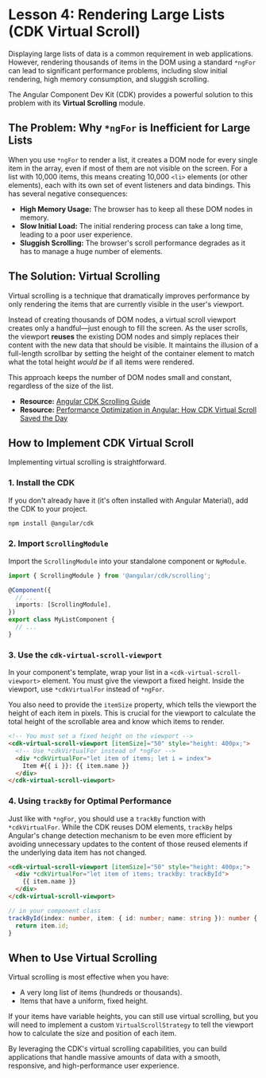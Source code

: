 # Lesson 4: Rendering Large Lists (CDK Virtual Scroll)

Displaying large lists of data is a common requirement in web applications. However, rendering thousands of items in the DOM using a standard `*ngFor` can lead to significant performance problems, including slow initial rendering, high memory consumption, and sluggish scrolling.

The Angular Component Dev Kit (CDK) provides a powerful solution to this problem with its **Virtual Scrolling** module.

## The Problem: Why `*ngFor` is Inefficient for Large Lists

When you use `*ngFor` to render a list, it creates a DOM node for every single item in the array, even if most of them are not visible on the screen. For a list with 10,000 items, this means creating 10,000 `<li>` elements (or other elements), each with its own set of event listeners and data bindings. This has several negative consequences:

-   **High Memory Usage:** The browser has to keep all these DOM nodes in memory.
-   **Slow Initial Load:** The initial rendering process can take a long time, leading to a poor user experience.
-   **Sluggish Scrolling:** The browser's scroll performance degrades as it has to manage a huge number of elements.

## The Solution: Virtual Scrolling

Virtual scrolling is a technique that dramatically improves performance by only rendering the items that are currently visible in the user's viewport.

Instead of creating thousands of DOM nodes, a virtual scroll viewport creates only a handful—just enough to fill the screen. As the user scrolls, the viewport **reuses** the existing DOM nodes and simply replaces their content with the new data that should be visible. It maintains the illusion of a full-length scrollbar by setting the height of the container element to match what the total height *would be* if all items were rendered.

This approach keeps the number of DOM nodes small and constant, regardless of the size of the list.

- **Resource:** [Angular CDK Scrolling Guide](https://material.angular.io/cdk/scrolling/overview)
- **Resource:** [Performance Optimization in Angular: How CDK Virtual Scroll Saved the Day](https://levelup.gitconnected.com/performance-optimization-in-angular-how-cdk-virtual-scroll-saved-the-day-18042be608a1)

## How to Implement CDK Virtual Scroll

Implementing virtual scrolling is straightforward.

### 1. Install the CDK

If you don't already have it (it's often installed with Angular Material), add the CDK to your project.
```bash
npm install @angular/cdk
```

### 2. Import `ScrollingModule`

Import the `ScrollingModule` into your standalone component or `NgModule`.

```typescript
import { ScrollingModule } from '@angular/cdk/scrolling';

@Component({
  // ...
  imports: [ScrollingModule],
})
export class MyListComponent {
  // ...
}
```

### 3. Use the `cdk-virtual-scroll-viewport`

In your component's template, wrap your list in a `<cdk-virtual-scroll-viewport>` element. You must give the viewport a fixed height. Inside the viewport, use `*cdkVirtualFor` instead of `*ngFor`.

You also need to provide the `itemSize` property, which tells the viewport the height of each item in pixels. This is crucial for the viewport to calculate the total height of the scrollable area and know which items to render.

```html
<!-- You must set a fixed height on the viewport -->
<cdk-virtual-scroll-viewport [itemSize]="50" style="height: 400px;">
  <!-- Use *cdkVirtualFor instead of *ngFor -->
  <div *cdkVirtualFor="let item of items; let i = index">
    Item #{{ i }}: {{ item.name }}
  </div>
</cdk-virtual-scroll-viewport>
```

### 4. Using `trackBy` for Optimal Performance

Just like with `*ngFor`, you should use a `trackBy` function with `*cdkVirtualFor`. While the CDK reuses DOM elements, `trackBy` helps Angular's change detection mechanism to be even more efficient by avoiding unnecessary updates to the content of those reused elements if the underlying data item has not changed.

```html
<cdk-virtual-scroll-viewport [itemSize]="50" style="height: 400px;">
  <div *cdkVirtualFor="let item of items; trackBy: trackById">
    {{ item.name }}
  </div>
</cdk-virtual-scroll-viewport>
```

```typescript
// in your component class
trackById(index: number, item: { id: number; name: string }): number {
  return item.id;
}
```

## When to Use Virtual Scrolling

Virtual scrolling is most effective when you have:
-   A very long list of items (hundreds or thousands).
-   Items that have a uniform, fixed height.

If your items have variable heights, you can still use virtual scrolling, but you will need to implement a custom `VirtualScrollStrategy` to tell the viewport how to calculate the size and position of each item.

By leveraging the CDK's virtual scrolling capabilities, you can build applications that handle massive amounts of data with a smooth, responsive, and high-performance user experience.